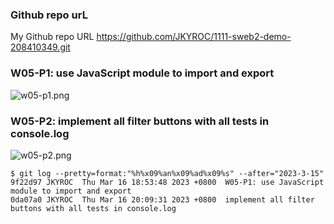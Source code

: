 ### Github repo urL
My Github repo URL
https://github.com/JKYROC/1111-sweb2-demo-208410349.git
### W05-P1: use JavaScript module to import and export

![w05-p1.png](https://skhsjlwrhersyemrmkib.supabase.co/storage/v1/object/public/javascript/demo-208410349/w05-menu-starter/w05-p1.png)

### W05-P2: implement all filter buttons with all tests in console.log

![w05-p2.png](https://skhsjlwrhersyemrmkib.supabase.co/storage/v1/object/public/javascript/demo-208410349/w05-menu-starter/w05-p2.png)

```
$ git log --pretty=format:"%h%x09%an%x09%ad%x09%s" --after="2023-3-15"
9f22d97 JKYROC  Thu Mar 16 18:53:48 2023 +0800  W05-P1: use JavaScript module to import and export
0da07a0 JKYROC  Thu Mar 16 20:09:31 2023 +0800  implement all filter buttons with all tests in console.log
```